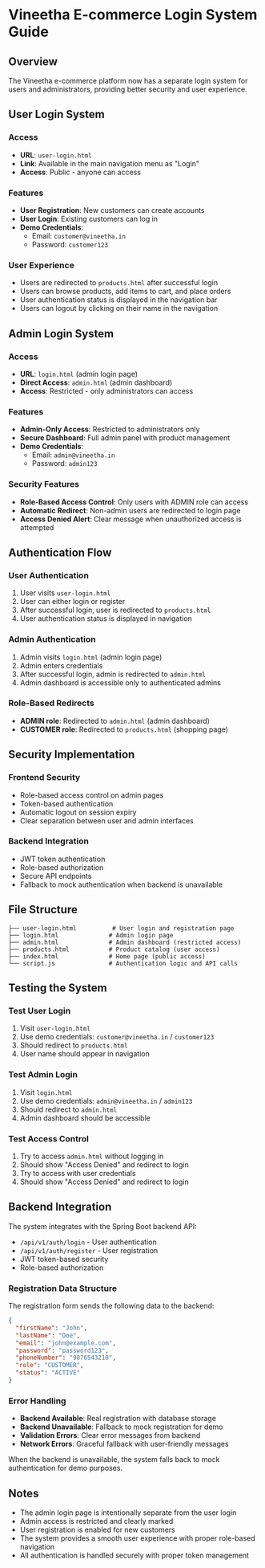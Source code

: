 # Vineetha E-commerce Login System Guide

## Overview
The Vineetha e-commerce platform now has a separate login system for users and administrators, providing better security and user experience.

## User Login System

### Access
- **URL**: `user-login.html`
- **Link**: Available in the main navigation menu as "Login"
- **Access**: Public - anyone can access

### Features
- **User Registration**: New customers can create accounts
- **User Login**: Existing customers can log in
- **Demo Credentials**: 
  - Email: `customer@vineetha.in`
  - Password: `customer123`

### User Experience
- Users are redirected to `products.html` after successful login
- Users can browse products, add items to cart, and place orders
- User authentication status is displayed in the navigation bar
- Users can logout by clicking on their name in the navigation

## Admin Login System

### Access
- **URL**: `login.html` (admin login page)
- **Direct Access**: `admin.html` (admin dashboard)
- **Access**: Restricted - only administrators can access

### Features
- **Admin-Only Access**: Restricted to administrators only
- **Secure Dashboard**: Full admin panel with product management
- **Demo Credentials**:
  - Email: `admin@vineetha.in`
  - Password: `admin123`

### Security Features
- **Role-Based Access Control**: Only users with ADMIN role can access
- **Automatic Redirect**: Non-admin users are redirected to login page
- **Access Denied Alert**: Clear message when unauthorized access is attempted

## Authentication Flow

### User Authentication
1. User visits `user-login.html`
2. User can either login or register
3. After successful login, user is redirected to `products.html`
4. User authentication status is displayed in navigation

### Admin Authentication
1. Admin visits `login.html` (admin login page)
2. Admin enters credentials
3. After successful login, admin is redirected to `admin.html`
4. Admin dashboard is accessible only to authenticated admins

### Role-Based Redirects
- **ADMIN role**: Redirected to `admin.html` (admin dashboard)
- **CUSTOMER role**: Redirected to `products.html` (shopping page)

## Security Implementation

### Frontend Security
- Role-based access control on admin pages
- Token-based authentication
- Automatic logout on session expiry
- Clear separation between user and admin interfaces

### Backend Integration
- JWT token authentication
- Role-based authorization
- Secure API endpoints
- Fallback to mock authentication when backend is unavailable

## File Structure

```
├── user-login.html          # User login and registration page
├── login.html              # Admin login page
├── admin.html              # Admin dashboard (restricted access)
├── products.html           # Product catalog (user access)
├── index.html              # Home page (public access)
└── script.js               # Authentication logic and API calls
```

## Testing the System

### Test User Login
1. Visit `user-login.html`
2. Use demo credentials: `customer@vineetha.in` / `customer123`
3. Should redirect to `products.html`
4. User name should appear in navigation

### Test Admin Login
1. Visit `login.html`
2. Use demo credentials: `admin@vineetha.in` / `admin123`
3. Should redirect to `admin.html`
4. Admin dashboard should be accessible

### Test Access Control
1. Try to access `admin.html` without logging in
2. Should show "Access Denied" and redirect to login
3. Try to access with user credentials
4. Should show "Access Denied" and redirect to login

## Backend Integration

The system integrates with the Spring Boot backend API:
- `/api/v1/auth/login` - User authentication
- `/api/v1/auth/register` - User registration
- JWT token-based security
- Role-based authorization

### Registration Data Structure
The registration form sends the following data to the backend:
```json
{
  "firstName": "John",
  "lastName": "Doe", 
  "email": "john@example.com",
  "password": "password123",
  "phoneNumber": "9876543210",
  "role": "CUSTOMER",
  "status": "ACTIVE"
}
```

### Error Handling
- **Backend Available**: Real registration with database storage
- **Backend Unavailable**: Fallback to mock registration for demo
- **Validation Errors**: Clear error messages from backend
- **Network Errors**: Graceful fallback with user-friendly messages

When the backend is unavailable, the system falls back to mock authentication for demo purposes.

## Notes

- The admin login page is intentionally separate from the user login
- Admin access is restricted and clearly marked
- User registration is enabled for new customers
- The system provides a smooth user experience with proper role-based navigation
- All authentication is handled securely with proper token management 